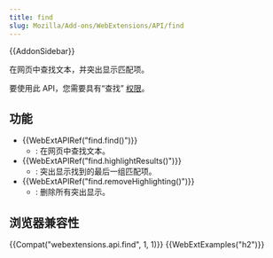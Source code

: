 ```yaml
---
title: find
slug: Mozilla/Add-ons/WebExtensions/API/find
---
```


{{AddonSidebar}}

在网页中查找文本，并突出显示匹配项。

要使用此 API，您需要具有“查找” [权限](/zh-CN/docs/Mozilla/Add-ons/WebExtensions/manifest.json/permissions)。

## 功能

- {{WebExtAPIRef("find.find()")}}
  - : 在网页中查找文本。
- {{WebExtAPIRef("find.highlightResults()")}}
  - : 突出显示找到的最后一组匹配项。
- {{WebExtAPIRef("find.removeHighlighting()")}}
  - : 删除所有突出显示。

## 浏览器兼容性

{{Compat("webextensions.api.find", 1, 1)}} {{WebExtExamples("h2")}}
